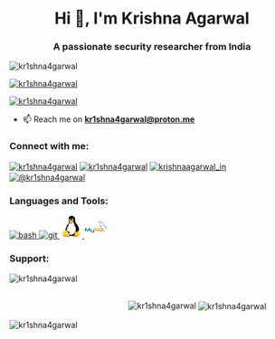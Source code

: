 <h1 align="center">Hi 👋, I'm Krishna Agarwal</h1>
<h3 align="center">A passionate security researcher from India</h3>

<p align="left"> <img src="https://komarev.com/ghpvc/?username=kr1shna4garwal&label=Profile%20views&color=000000&style=plastic" alt="kr1shna4garwal" /> </p>

<p align="left"> <a href="https://github.com/ryo-ma/github-profile-trophy"><img src="https://github-profile-trophy.vercel.app/?username=kr1shna4garwal" alt="kr1shna4garwal" /></a> </p>

<p align="left"> <a href="https://twitter.com/kr1shna4garwal" target="blank"><img src="https://img.shields.io/twitter/follow/kr1shna4garwal?logo=twitter&style=for-the-badge" alt="kr1shna4garwal" /></a> </p>

- 📫 Reach me on **kr1shna4garwal@proton.me**

<h3 align="left">Connect with me:</h3>
<p align="left">
<a href="https://twitter.com/kr1shna4garwal" target="blank"><img align="center" src="https://raw.githubusercontent.com/rahuldkjain/github-profile-readme-generator/master/src/images/icons/Social/twitter.svg" alt="kr1shna4garwal" height="30" width="40" /></a>
<a href="https://linkedin.com/in/kr1shna4garwal" target="blank"><img align="center" src="https://raw.githubusercontent.com/rahuldkjain/github-profile-readme-generator/master/src/images/icons/Social/linked-in-alt.svg" alt="kr1shna4garwal" height="30" width="40" /></a>
<a href="https://instagram.com/krishnaagarwal_in" target="blank"><img align="center" src="https://raw.githubusercontent.com/rahuldkjain/github-profile-readme-generator/master/src/images/icons/Social/instagram.svg" alt="krishnaagarwal_in" height="30" width="40" /></a>
<a href="https://medium.com/@kr1shna4garwal" target="blank"><img align="center" src="https://raw.githubusercontent.com/rahuldkjain/github-profile-readme-generator/master/src/images/icons/Social/medium.svg" alt="@kr1shna4garwal" height="30" width="40" /></a>
</p>

<h3 align="left">Languages and Tools:</h3>
<p align="left"> <a href="https://www.gnu.org/software/bash/" target="_blank" rel="noreferrer"> <img src="https://www.vectorlogo.zone/logos/gnu_bash/gnu_bash-icon.svg" alt="bash" width="40" height="40"/> </a> <a href="https://git-scm.com/" target="_blank" rel="noreferrer"> <img src="https://www.vectorlogo.zone/logos/git-scm/git-scm-icon.svg" alt="git" width="40" height="40"/> </a> <a href="https://www.linux.org/" target="_blank" rel="noreferrer"> <img src="https://raw.githubusercontent.com/devicons/devicon/master/icons/linux/linux-original.svg" alt="linux" width="40" height="40"/> </a> <a href="https://www.mysql.com/" target="_blank" rel="noreferrer"> <img src="https://raw.githubusercontent.com/devicons/devicon/master/icons/mysql/mysql-original-wordmark.svg" alt="mysql" width="40" height="40"/> </a> </p>

<h3 align="left">Support:</h3>
<p><a href="https://www.buymeacoffee.com/kr1shna4garwal"> <img align="left" src="https://cdn.buymeacoffee.com/buttons/v2/default-yellow.png" height="50" width="210" alt="kr1shna4garwal" /></a></p><br><br>

<p><img align="left" src="https://github-readme-stats.vercel.app/api/top-langs?username=kr1shna4garwal&show_icons=true&theme=dark&locale=en&layout=compact" alt="kr1shna4garwal" /></p>

<p>&nbsp;<img align="center" src="https://github-readme-stats.vercel.app/api?username=kr1shna4garwal&show_icons=true&theme=dark&locale=en" alt="kr1shna4garwal" /></p>

<p><img align="center" src="https://github-readme-streak-stats.herokuapp.com/?user=kr1shna4garwal&theme=dark" alt="kr1shna4garwal" /></p>
